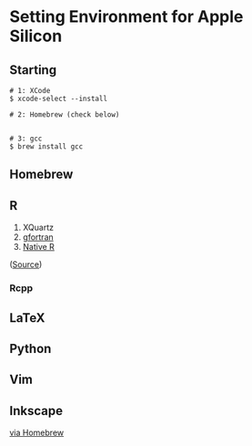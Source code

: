 # Setting Environment for Apple Silicon

## Starting
```
# 1: XCode
$ xcode-select --install

# 2: Homebrew (check below)


# 3: gcc
$ brew install gcc
```

## Homebrew


## R
1. XQuartz
2. [gfortran](https://mac.r-project.org/libs-arm64/)
3. [Native R](https://cran.r-project.org/bin/macosx/)

([Source](https://mpopov.com/blog/2021/10/10/even-faster-matrix-math-in-r-on-macos-with-m1/))

### Rcpp


## LaTeX


## Python


## Vim



## Inkscape
[via Homebrew](https://blog.looseknot.jp/mac/m1mac_inkscape_install.html)

